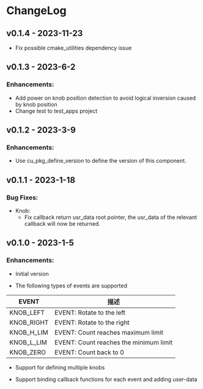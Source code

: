 # ChangeLog

## v0.1.4 - 2023-11-23

* Fix possible cmake_utilities dependency issue

## v0.1.3 - 2023-6-2

###  Enhancements:

* Add power on knob position detection to avoid logical inversion caused by knob position
* Change test to test_apps project

## v0.1.2 - 2023-3-9

### Enhancements:

* Use cu_pkg_define_version to define the version of this component.

## v0.1.1 - 2023-1-18

### Bug Fixes:

* Knob:
  * Fix callback return usr_data root pointer, the usr_data of the relevant callback will now be returned.

## v0.1.0 - 2023-1-5

### Enhancements:

* Initial version

* The following types of events are supported

|   EVENT    |                  描述                  |
| ---------- | -------------------------------------- |
| KNOB_LEFT  | EVENT: Rotate to the left              |
| KNOB_RIGHT | EVENT: Rotate to the right             |
| KNOB_H_LIM | EVENT: Count reaches maximum limit     |
| KNOB_L_LIM | EVENT: Count reaches the minimum limit |
| KNOB_ZERO  | EVENT: Count back to 0                 |

* Support for defining multiple knobs

* Support binding callback functions for each event and adding user-data